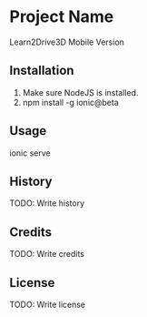 # Project Name

Learn2Drive3D Mobile Version

## Installation

1. Make sure NodeJS is installed.
2. npm install -g ionic@beta

## Usage

ionic serve

## History

TODO: Write history

## Credits

TODO: Write credits

## License

TODO: Write license